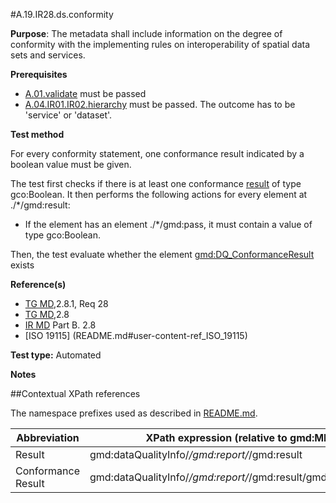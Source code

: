 #A.19.IR28.ds.conformity

**Purpose**: The metadata shall include information on the degree of conformity with the implementing
rules on interoperability of spatial data sets and services.

**Prerequisites**
* [A.01.validate](A.01.validate.md) must be passed
* [A.04.IR01.IR02.hierarchy](A.04.IR01.IR02.hierarchy.md) must be passed. The outcome has to be 'service' or 'dataset'.

**Test method**

For every conformity statement, one conformance result indicated by a boolean value must be given.

The test first checks if there is at least one conformance [result](#result) of type gco:Boolean.
It then performs the following actions for every element at ./*/gmd:result:
*	If the element has an element ./*/gmd:pass, it must contain a value of type gco:Boolean.

Then, the test evaluate whether the element [gmd:DQ_ConformanceResult](#ConformanceResult) exists

**Reference(s)**	 

* [TG MD](./README.md#ref_TG_MD),2.8.1, Req 28
* [TG MD](./README.md#ref_TG_MD),2.8
* [IR MD](README.md#ref_IR_MD) Part B. 2.8
* [ISO 19115] (README.md#user-content-ref_ISO_19115)

**Test type:** Automated

**Notes**

##Contextual XPath references

The namespace prefixes used as described in [README.md](./README.md#namespaces).

Abbreviation                                   |  XPath expression (relative to gmd:MD_Metadata)
-----------------------------------------------| -------------------------------------------------------------------------
<a name="result"></a> Result   | gmd:dataQualityInfo/*/gmd:report/*/gmd:result
<a name="ConformanceResult"></a> Conformance Result   | gmd:dataQualityInfo/*/gmd:report/*/gmd:result/gmd:DQ_ConformanceResult
